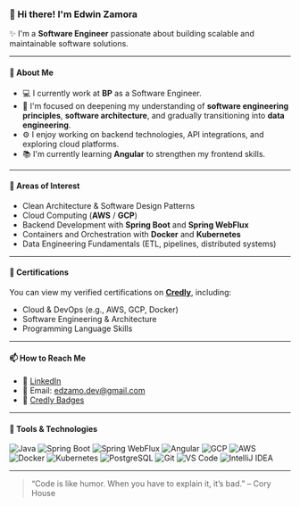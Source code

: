 ### 👋 Hi there! I'm Edwin Zamora

✨ I'm a **Software Engineer** passionate about building scalable and maintainable software solutions.

---

#### 🚀 About Me

- 💻 I currently work at **BP** as a Software Engineer.
- 🌱 I'm focused on deepening my understanding of **software engineering principles**, **software architecture**, and gradually transitioning into **data engineering**.
- ⚙️ I enjoy working on backend technologies, API integrations, and exploring cloud platforms.
- 📚 I'm currently learning **Angular** to strengthen my frontend skills.

---

#### 🧠 Areas of Interest

- Clean Architecture & Software Design Patterns  
- Cloud Computing (**AWS** / **GCP**)  
- Backend Development with **Spring Boot** and **Spring WebFlux**  
- Containers and Orchestration with **Docker** and **Kubernetes**  
- Data Engineering Fundamentals (ETL, pipelines, distributed systems)  

---

#### 🏅 Certifications

You can view my verified certifications on [**Credly**](https://www.credly.com/users/edwinpatriciozamora/badges), including:

- Cloud & DevOps (e.g., AWS, GCP, Docker)
- Software Engineering & Architecture
- Programming Language Skills

---

#### 📫 How to Reach Me

- 💼 [LinkedIn](https://www.linkedin.com/in/edzamo/)  
- 📧 Email: edzamo.dev@gmail.com  
- 🏅 [Credly Badges](https://www.credly.com/users/edwinpatriciozamora/badges)

---

#### 🔧 Tools & Technologies

![Java](https://img.shields.io/badge/Java-007396?style=for-the-badge&logo=java&logoColor=white)
![Spring Boot](https://img.shields.io/badge/Spring_Boot-6DB33F?style=for-the-badge&logo=spring-boot&logoColor=white)
![Spring WebFlux](https://img.shields.io/badge/WebFlux-6DB33F?style=for-the-badge&logo=spring&logoColor=white)
![Angular](https://img.shields.io/badge/Angular-DD0031?style=for-the-badge&logo=angular&logoColor=white)
![GCP](https://img.shields.io/badge/GCP-4285F4?style=for-the-badge&logo=google-cloud&logoColor=white)
![AWS](https://img.shields.io/badge/AWS-232F3E?style=for-the-badge&logo=amazon-aws&logoColor=white)
![Docker](https://img.shields.io/badge/Docker-2496ED?style=for-the-badge&logo=docker&logoColor=white)
![Kubernetes](https://img.shields.io/badge/Kubernetes-326CE5?style=for-the-badge&logo=kubernetes&logoColor=white)
![PostgreSQL](https://img.shields.io/badge/PostgreSQL-336791?style=for-the-badge&logo=postgresql&logoColor=white)
![Git](https://img.shields.io/badge/Git-F05032?style=for-the-badge&logo=git&logoColor=white)
![VS Code](https://img.shields.io/badge/VS_Code-007ACC?style=for-the-badge&logo=visual-studio-code&logoColor=white)
![IntelliJ IDEA](https://img.shields.io/badge/IntelliJ_IDEA-000000?style=for-the-badge&logo=intellij-idea&logoColor=white)

---

> “Code is like humor. When you have to explain it, it’s bad.” – Cory House
